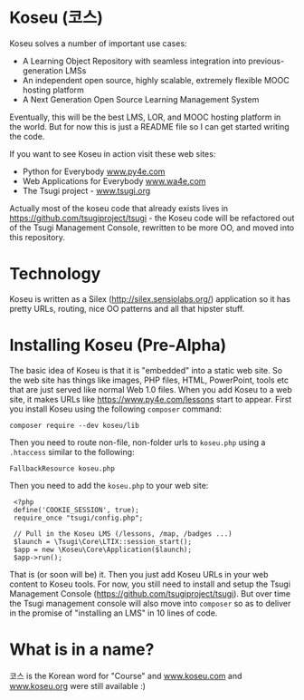 # Koseu (코스)

Koseu solves a number of important use cases:

* A Learning Object Repository with seamless integration into previous-generation LMSs
* An independent open source, highly scalable, extremely flexible MOOC hosting platform
* A Next Generation Open Source Learning Management System

Eventually, this will be the best LMS, LOR, and MOOC hosting platform in the world.  But for now this is just a README file
so I can get started writing the code.

If you want to see Koseu in action visit these web sites:

* Python for Everybody www.py4e.com
* Web Applications for Everybody www.wa4e.com
* The Tsugi project - www.tsugi.org

Actually most of the koseu code that already exists lives in https://github.com/tsugiproject/tsugi - the Koseu
code will be refactored out of the Tsugi Management Console, rewritten to be more OO, and moved into this repository.

# Technology

Koseu is written as a Silex (http://silex.sensiolabs.org/) application so it
has pretty URLs, routing, nice OO patterns and all that hipster stuff.

# Installing Koseu (Pre-Alpha)

The basic idea of Koseu is that it is "embedded" into a static web site.  So the web site has things like images, 
PHP files, HTML, PowerPoint, tools etc that are just served like normal Web 1.0 files.  When you add Koseu to a
web site, it makes URLs like https://www.py4e.com/lessons start to appear.  First you install Koseu using the
following `composer` command:

    composer require --dev koseu/lib

Then you need to route non-file, non-folder urls to `koseu.php` using a `.htaccess` similar to the following:

    FallbackResource koseu.php

Then you need to add the `koseu.php` to your web site:

     <?php
     define('COOKIE_SESSION', true);
     require_once "tsugi/config.php";

     // Pull in the Koseu LMS (/lessons, /map, /badges ...)
     $launch = \Tsugi\Core\LTIX::session_start();
     $app = new \Koseu\Core\Application($launch);
     $app->run();

That is (or soon will be) it.  Then you just add Koseu URLs in your web content to Koseu tools.  For now,
you still need to install and setup the Tsugi Management Console (https://github.com/tsugiproject/tsugi).
But over time the Tsugi management console will also move into `composer` so as to deliver in the promise of
"installing an LMS" in 10 lines of code.

# What is in a name?

코스 is the Korean word for "Course" and www.koseu.com and www.koseu.org were still available :)

